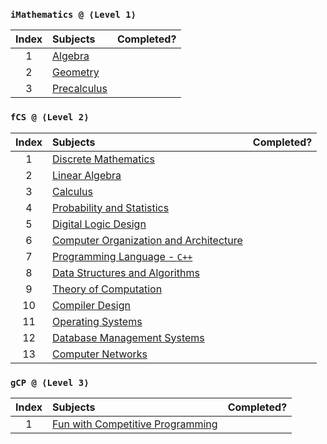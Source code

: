 ### `iMathematics @ ⟨Level 1⟩`
| Index | Subjects | Completed? |
| :---: | :--- | :---: |
| 1 | [Algebra](https://www.vitalsource.com/products/developmental-mathematics-robert-f-blitzer-v9780134432915) |  |
| 2 | [Geometry](https://www.vitalsource.com/products/elementary-geometry-for-college-students-daniel-c-alexander-geralyn-v9780357028155) |  |
| 3 | [Precalculus](https://www.vitalsource.com/products/precalculus-subscription-robert-f-blitzer-v9780137322015) |  |

### `fCS @ ⟨Level 2⟩`
| Index | Subjects | Completed? |
| :---: | :--- | :---: |
| 1 | [Discrete Mathematics](https://www.vitalsource.com/products/discrete-mathematics-and-its-applications-kenneth-rosen-v9781259731709) |  |
| 2 | [Linear Algebra](https://www.vitalsource.com/products/linear-algebra-and-its-applications-david-c-lay-steven-r-lay-v9780135851043) |  |
| 3 | [Calculus](https://www.vitalsource.com/products/calculus-a-complete-course-robert-a-adams-vcalculusi9780134154367) |  |
| 4 | [Probability and Statistics](https://www.vitalsource.com/products/introduction-to-probability-and-statistics-william-mendenhall-robert-j-v9780357044308) |  |
| 5 | [Digital Logic Design](https://www.vitalsource.com/products/digital-fundamentals-thomas-l-floyd-v9780133524390) |  |
| 6 | [Computer Organization and Architecture](https://www.vitalsource.com/products/computer-organization-and-architecture-william-stallings-v9780135160930) |  |
| 7 | [Programming Language - `C++`](https://www.vitalsource.com/products/pearson-etext-introduction-to-c-programming-and-y-liang-v9780137454181) |  |
| 8 | [Data Structures and Algorithms](https://www.vitalsource.com/products/introduction-to-algorithms-fourth-edition-thomas-h-cormen-charles-e-v9780262367509) |  |
| 9 | [Theory of Computation](https://www.vitalsource.com/products/introduction-to-the-theory-of-computation-michael-sipser-v9781285401065) |  |
| 10 | [Compiler Design](https://www.vitalsource.com/products/engineering-a-compiler-keith-d-cooper-linda-torczon-v9780128189269) |  |
| 11 | [Operating Systems](https://www.vitalsource.com/products/modern-operating-systems-subscription-andrew-s-tanenbaum-herbert-v9780137618934) |  |
| 12 | [Database Management Systems](https://www.vitalsource.com/products/fundamentals-of-database-systems-ramez-elmasri-shamkant-b-v9780133971224) |  |
| 13 | [Computer Networks](https://www.vitalsource.com/products/computer-networking-james-kurose-keith-ross-v9780135928523) |  |

### `gCP @ ⟨Level 3⟩`
| Index | Subjects | Completed? |
| :---: | :--- | :---: |
| 1 | [Fun with Competitive Programming](https://cpbook.net/) |  |

